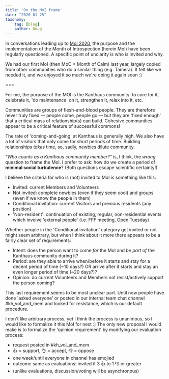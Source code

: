 ```yaml
---
title: 'On the MoI frame'
date: "2020-01-25"
taxonomy:
    tag: [blog]
    author: Doug
---
```


In conversations leading up to [MoI 2020](../events/2020-02-01_month-of-introspection), the purpose and the implementation of the Month of Introspection (herein MoI) have been regularly questioned. A specific point of unclarity is who is invited and why.

We had our first MoI (then MoC = Month of Calm) last year, largely copied from other communities who do a similar thing (e.g. Tamera). It felt like we needed it, and we enjoyed it so much we're doing it again soon :)

===

For me, the purpose of the MOI is the Kanthaus community: to care for it, celebrate it, 'do maintenance' on it, strengthen it, relax into it, etc.

Communities are groups of flesh-and-blood people. They are therefore never truly fixed — people come, people go — but they are 'fixed enough' that a critical mass of relationship(s) can build. Cohesive communities appear to be a critical feature of successful commons!

The rate of 'coming-and-going' at Kanthaus is generally high. We also have a lot of visitors that only come for short periods of time. Building relationships _takes_ time, so, sadly, newbies dilute community.

_"Who counts as a Kanthaus community member?"_ is, I think, the _wrong_ question to frame the MoI. I prefer to ask: how do we create a period of **minimal social turbulence**? (Both questions escape scientific certainty!)

I believe the criteria for who is (not) invited to MoI is something like this:
- Invited: current Members and Volunteers
- Not invited: complete newbies (even if they seem cool) and groups (even if we know the people in them)
- Conditional invitation: current Visitors and previous residents (any position)
- 'Non-resident': continuation of existing, regular, non-residential events which involve 'external people' (i.e. FFF meeting, Open Tuesday)

Whether people in the 'Conditional invitation' category get invited or not might seem arbitrary, but when I think about it more there appears to be a fairly clear set of requirements:
- Intent: does the person want to come _for_ the MoI and _be part of_ the Kanthaus community during it?
- Period: are they able to arrive when/before it starts and stay for a decent period of time (~10 days?) OR arrive after it starts and stay an even longer period of time (~20 days?)?
- Opinion: do current Volunteers and Members not resist/actively support the person coming?

This last requirement seems to be most unclear part. Until now people have done 'asked everyone' or posted in our internal team chat channel #kh_vol_and_mem and looked for resistance, which is our default procedure.

I don't like arbitrary process, yet I think the process is unanimous, so I would like to formalize it this MoI for next :) The only new proposal I would make is to formalize the 'opinion requirement' by modifying our evaluation process:
- request posted in #kh_vol_and_mem
- 👍 = support, 👌 = accept, 👎 = oppose
- one week/until everyone in channel has emojied
- outcome same as evaluations: invited if 3 👍 to 1 👎 or greater
- (unlike evaluations, discussion/voting will be asynchronous)
